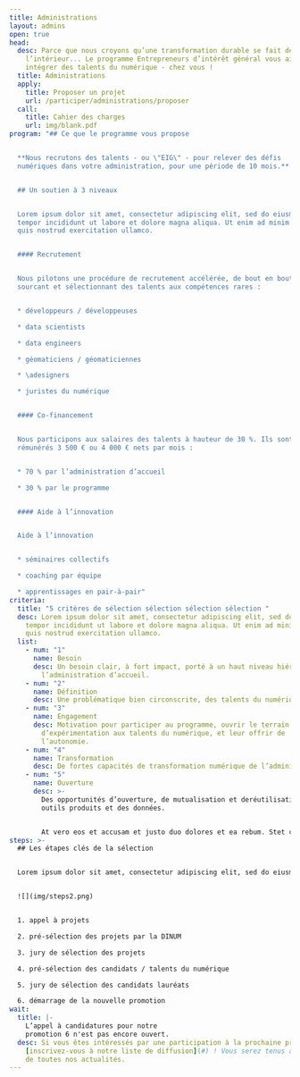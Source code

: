 ```yaml
---
title: Administrations
layout: admins
open: true
head:
  desc: Parce que nous croyons qu’une transformation durable se fait de
    l’intérieur... Le programme Entrepreneurs d’intérêt général vous aide à
    intégrer des talents du numérique - chez vous !
  title: Administrations
  apply:
    title: Proposer un projet
    url: /participer/administrations/proposer
  call:
    title: Cahier des charges
    url: img/blank.pdf
program: "## Ce que le programme vous propose


  **Nous recrutons des talents - ou \"EIG\" - pour relever des défis
  numériques dans votre administration, pour une période de 10 mois.**


  ## Un soutien à 3 niveaux


  Lorem ipsum dolor sit amet, consectetur adipiscing elit, sed do eiusmod
  tempor incididunt ut labore et dolore magna aliqua. Ut enim ad minim veniam,
  quis nostrud exercitation ullamco.


  #### Recrutement


  Nous pilotons une procédure de recrutement accélérée, de bout en bout, en
  sourcant et sélectionnant des talents aux compétences rares :


  * développeurs / développeuses

  * data scientists

  * data engineers

  * géomaticiens / géomaticiennes

  * \adesigners

  * juristes du numérique


  #### Co-financement


  Nous participons aux salaires des talents à hauteur de 30 %. Ils sont
  rémunérés 3 500 € ou 4 000 € nets par mois :


  * 70 % par l’administration d’accueil

  * 30 % par le programme


  #### Aide à l’innovation


  Aide à l’innovation


  * séminaires collectifs

  * coaching par équipe

  * apprentissages en pair-à-pair"
criteria:
  title: "5 critères de sélection sélection sélection sélection "
  desc: Lorem ipsum dolor sit amet, consectetur adipiscing elit, sed do eiusmod
    tempor incididunt ut labore et dolore magna aliqua. Ut enim ad minim veniam,
    quis nostrud exercitation ullamco.
  list:
    - num: "1"
      name: Besoin
      desc: Un besoin clair, à fort impact, porté à un haut niveau hiérarchique par
        l’administration d’accueil.
    - num: "2"
      name: Définition
      desc: Une problématique bien circonscrite, des talents du numérique cohérents.
    - num: "3"
      name: Engagement
      desc: Motivation pour participer au programme, ouvrir le terrain
        d’expérimentation aux talents du numérique, et leur offrir de
        l’autonomie.
    - num: "4"
      name: Transformation
      desc: De fortes capacités de transformation numérique de l’administration.
    - num: "5"
      name: Ouverture
      desc: >-
        Des opportunités d’ouverture, de mutualisation et deréutilisation des
        outils produits et des données.


        At vero eos et accusam et justo duo dolores et ea rebum. Stet clita kasd gubergren, no sea takimata sanctus est Lorem ipsum dolor sit amet.
steps: >-
  ## Les étapes clés de la sélection


  Lorem ipsum dolor sit amet, consectetur adipiscing elit, sed do eiusmod tempor incididunt ut labore et dolore magna aliqua. Ut enim ad minim veniam, quis nostrud exercitation ullamco :


  ![](img/steps2.png)


  1. appel à projets

  2. pré-sélection des projets par la DINUM

  3. jury de sélection des projets

  4. pré-sélection des candidats / talents du numérique

  5. jury de sélection des candidats lauréats

  6. démarrage de la nouvelle promotion
wait:
  title: |-
    L’appel à candidatures pour notre
    promotion 6 n'est pas encore ouvert.
  desc: Si vous êtes intéressés par une participation à la prochaine promotion,
    [inscrivez-vous à notre liste de diffusion](#) ! Vous serez tenus au courant
    de toutes nos actualités.
---
```

